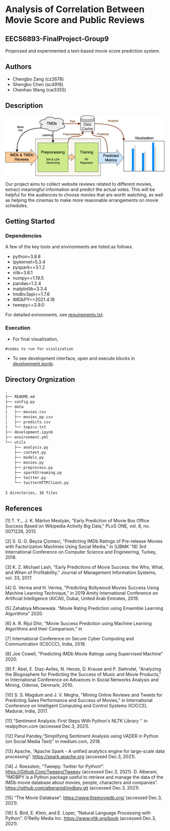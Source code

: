 
# Analysis of Correlation Between Movie Score and Public Reviews
## EECS6893-FinalProject-Group9

Proprosed and experimented a text-based movie score prediction system. 

## Authors
* Chengbo Zang (cz2678)
* Shengbo Chen (sc4918)
* Chenhao Wang (cw3355)

## Description

![System Workflow](./data/images/system_final.png)

Our project aims to collect website reviews related to different movies, extract meaningful information and predict the actual votes. This will be helpful for the audiences to choose movies that are worth watching, as well as helping the cinemas to make more reasonable arrangements on movie schedules.

## Getting Started

### Dependencies

A few of the key tools and environments are listed as follows. 
* python=3.8.8
* ipykernel=5.3.4
* pyspark==3.1.2
* nltk=3.6.1
* numpy==1.19.5
* pandas=1.2.4
* matplotlib=3.3.4
* tmdbv3api==1.7.6
* IMDbPY==2021.4.18
* tweepy==3.9.0

For detailed evironments, see [requirements.txt](https://github.com/harrypotter1501/e6893-project/blob/d866675501389a6f5c81839729c7a25a762fa6f5/requirements.txt). 

### Execution

* For final visualization, 
```
#codes to run for visulization
```
* To see development interface, open and execute blocks in [development.ipynb](https://github.com/harrypotter1501/e6893-project/blob/d866675501389a6f5c81839729c7a25a762fa6f5/development.ipynb). 

## Directory Orgnization

```
.
├── README.md
├── config.py
├── data
│   ├── movies.csv
│   ├── movies_pp.csv
│   ├── predicts.csv
│   └── topics.txt
├── development.ipynb
├── environment.yml
└── utils
    ├── analysis.py
    ├── context.py
    ├── models.py
    ├── movies.py
    ├── preprocess.py
    ├── sparkStreaming.py
    ├── twitter.py
    └── twitterHTTPClient.py

2 directories, 16 files
```

## References

[1] T. Y.,. J. K. Márton Mestyán, "Early Prediction of Movie Box Office Success Based on Wikipedia Activity Big Data," PLoS ONE, vol. 8, no. 0071226, 2013.

[2] S. G. O. Beyza Çizmeci, "Predicting IMDb Ratings of Pre-release Movies with Factorization Machines Using Social Media," in (UBMK '18) 3rd International Conference on Computer Science and Engineering, Turkey, 2018.

[3] K. Z. Michael Lash, "Early Predictions of Movie Success: the Who, What, and When of Profitability," Journal of Management Information Systems, vol. 33, 2017.

[4] G. Verma and H. Verma, "Predicting Bollywood Movies Success Using Machine Learning Technique," in 2019 Amity International Conference on Artificial Intelligence (AICAI), Dubai, United Arab Emirates, 2019.

[5] Zahabiya Mhowwala. “Movie Rating Prediction using Ensemble Learning Algorithms” 2020.

[6] A. R. Rijul Dhir, "Movie Success Prediction using Machine Learning Algorithms and their Comparison," in 

[7] International Conference on Secure Cyber Computing and Communication (ICSCCC), India, 2018.

[8] Joe Cowell, “Predicting IMDb Movie Ratings using Supervised Machine” 2020.

[9] F. Abel, E. Diaz-Aviles, N. Henze, D. Krause and P. Siehndel, "Analyzing the Blogosphere for Predicting the Success of Music and Movie Products," in International Conference on Advances in Social Networks Analysis and Mining, Odense, Denmark, 2010.

[10] S. S. Magdum and J. V. Megha, "Mining Online Reviews and Tweets for Predicting Sales Performance and Success of Movies," in International Conference on Intelligent Computing and Control Systems (ICICCS), Madurai, India, 2017.

[11] “Sentiment Analysis: First Steps With Python's NLTK Library '' in realpython.com (accessed Dec.3,  2021).

[12] Parul Pandey,“Simplifying Sentiment Analysis using VADER in Python (on Social Media Text)” in medium.com, 2018.

[13] Apache, “Apache Spark - A unified analytics engine for large-scale data processing”. https://spark.apache.org (accessed Dec.3,  2021). 

[14] J. Roesslein, “Tweepy: Twitter for Python!”. https://Github.Com/Tweepy/Tweepy (accessed Dec.3,  2021).
D. Alberani, “IMDBPY is a Python package useful to retrieve and manage the data of the IMDb movie database about movies, people, characters and companies”. https://github.com/alberanid/imdbpy.git (accessed Dec.3,  2021).

[15] “The Movie Database”. https://www.themoviedb.org/ (accessed Dec.3,  2021). 

[16] S. Bird, E. Klein, and E. Loper, “Natural Language Processing with Python”. O’Reilly Media Inc. https://www.nltk.org/book (accessed Dec.3,  2021).

